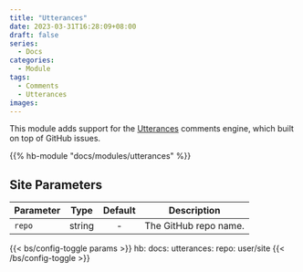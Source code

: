 ```yaml
---
title: "Utterances"
date: 2023-03-31T16:28:09+08:00
draft: false
series:
  - Docs
categories:
  - Module
tags:
  - Comments
  - Utterances
images:
---
```


This module adds support for the [Utterances](https://utteranc.es) comments engine, which built on top of GitHub issues.

<!--more-->

{{% hb-module "docs/modules/utterances" %}}

## Site Parameters

| Parameter | Type | Default | Description |
| --------- | :--: | :-----: | ----------- |
| `repo` | string | - | The GitHub repo name. |

{{< bs/config-toggle params >}}
hb:
  docs:
    utterances:
      repo: user/site
{{< /bs/config-toggle >}}

